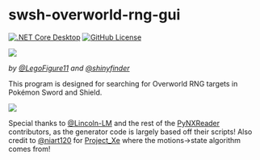 # swsh-overworld-rng-gui
[![.NET Core Desktop](https://github.com/LegoFigure11/swsh-overworld-rng-gui/actions/workflows/dotnet-desktop.yml/badge.svg)](https://github.com/LegoFigure11/swsh-overworld-rng-gui/actions/workflows/dotnet-desktop.yml) [![GitHub License](https://img.shields.io/github/license/legofigure11/swsh-overworld-rng-gui?color=ff69b4)](https://github.com/LegoFigure11/swsh-overworld-rng-gui/blob/main/LICENSE)

[![](https://img.shields.io/badge/Latest%20Commit-Direct%20Download-brightgreen)](https://nightly.link/LegoFigure11/swsh-overworld-rng-gui/workflows/dotnet-desktop/main/SWSH-Overworld-RNG-GUI.zip)

_by [@LegoFigure11](https://github.com/LegoFigure11/) and [@shinyfinder](https://github.com/shinyfinder/)_

This program is designed for searching for Overworld RNG targets in Pokémon Sword and Shield.

![](https://i.imgur.com/KLOiKUs.png)

Special thanks to [@Lincoln-LM](https://github.com/Lincoln-LM/) and the rest of the [PyNXReader](https://github.com/Lincoln-LM/PyNXReader) contributors, as the generator code is largely based off their scripts!
Also credit to [@niart120](https://github.com/niart120/) for [Project_Xe](https://github.com/niart120/Project_Xe) where the motions->state algorithm comes from!
